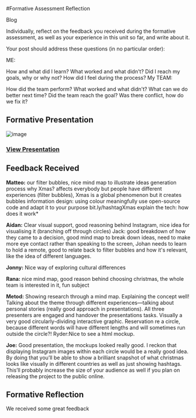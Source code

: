 #Formative Assessment Reflection 

Blog

Individually, reflect on the feedback you received during the formative assessment, as well as your experience in this unit so far, and write about it.

Your post should address these questions (in no particular order):

ME:

How and what did I learn?
What worked and what didn't?
Did I reach my goals, why or why not?
How did I feel during the process?
My TEAM:

How did the team perform?
What worked and what didn't?
What can we do better next time?
Did the team reach the goal?
Was there conflict, how do we fix it?

## Formative Presentation

![image](https://github.com/TomSharmanWeb/DynamicWeb/blob/master/Formative%20Presentation/Images/hashtagxmas.png)

### [View Presentation](https://docs.google.com/presentation/d/1jEV-TGVNUWhN_ahZcBzk6KoIB-bXAe7NbwaLQE0roqk/edit?usp=sharing)

## Feedback Received

**Matteo:**
our filter bubbles, nice mind map to illustrate ideas generation process
why Xmas? affects everybody but people have different experiences (filter bubbles), Xmas is a global phenomenon but it creates bubbles
information design: using colour meaningfully
use open-source code and adapt it to your purpose
bit.ly/hashtagXmas
explain the tech: how does it work* 

**Aidan:** Clear visual support, good reasoning behind Instagram, nice idea for visualising it (branching off through circles)
Jack: good breakdown of how they came to a decision, good mind map to break down ideas, need to make more eye contact rather than speaking to the screen, Johan needs to learn to hold a remote, good to relate back to filter bubbles and how it's relevant, like the idea of different languages.

**Jonny:** Nice way of exploring cultural differences

**Rana:** nice mind map, good reason behind choosing christmas, the whole team is interested in it, fun subject

**Metod:** Showing research through a mind map. Explaining the concept well! Talking about the theme through different experiences—talking about personal stories (really good approach in presentations). All three presenters are engaged and handover the presentations tasks. Visually a very good circularly-dividing interactive graphic. Reservation re a circle, because different words will have different lengths and will sometimes run outside the circle?!
Ryder:Nice to see a html mockup.

**Joe:** Good presentation, the mockups looked really good. I reckon that displaying Instagram images within each circle would be a really good idea. By doing that you’ll be able to show a brilliant snapshot of what christmas looks like visually in different countries as well as just showing hashtags. This’ll probably increase the size of your audience as well if you plan on releasing the project to the public online.



## Formative Reflection

We received some great feedback 